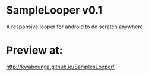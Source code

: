 # SampleLooper v0.1

  A responsive looper for android to do scratch anywhere

# Preview at:

  http://kwabounga.github.io/SamplesLooper/
